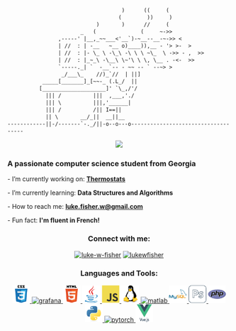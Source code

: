 <p align="center">
    
  ```
                                      )      ((     (
                                     (        ))     )
                              )       )      //     (
                         _   (              (     ~->>
                  ,-----' |__,_~~___<'__`)-~__--__-~->> <
                  | //  : | -__   ~__ o)____)),__ - '> >-  >
                  | //  : |- \_ \ -\_\ -\ \ \ ~\_  \ ->> - ,  >>
                  | //  : |_~_\ -\__\ \~'\ \ \, \__ . -<-  >>
                  `-----._| `  -__`-- - ~~ -- ` --~> >
                   _/___\_    //)_`//  | ||]
             _____[_______]_[~~-_ (.L_/  ||
            [____________________]' `\_,/'/
              ||| /          |||  ,___,'./
              ||| \          |||,'______|
              ||| /          /|| I==||
              || \       __/_||  __||__
  ------------||-/-------`-._/||-o--o---o------------------------------------
  ```
</p>
<p align="center">
    <img src="https://readme-typing-svg.demolab.com/?lines=Luke%20Fisher;Full%20time%20Computer-Science%20Student;Learning%20and%20coding%20are%20my%20passions!&font=Doto&center=true&width=1500&height=60&color=7293b3&vCenter=true&pause=500&size=60"/>
</p>

<h3 align="left">A passionate computer science student from Georgia</h3>

<p align="left">- I’m currently working on: <a href="https://github.com/acobrien/ThermoStats-webapp"><b>Thermostats</b></a></p>

<p align="left">- I’m currently learning: <b>Data Structures and Algorithms</b></p>

<p align="left">- How to reach me: <a href="mailto:luke.fisher.w@gmail.com""><b>luke.fisher.w@gmail.com</b></a></p>

<p align="left">- Fun fact: <b>I'm fluent in French!</b></p>

<h3 align="center">Connect with me:</h3>
<p align="center">
<a href="https://linkedin.com/in/luke-w-fisher" target="blank"><img align="center" src="https://raw.githubusercontent.com/rahuldkjain/github-profile-readme-generator/master/src/images/icons/Social/linked-in-alt.svg" alt="luke-w-fisher" height="30" width="40" /></a>
<a href="https://instagram.com/lukewfisher" target="blank"><img align="center" src="https://raw.githubusercontent.com/rahuldkjain/github-profile-readme-generator/master/src/images/icons/Social/instagram.svg" alt="lukewfisher" height="30" width="40" /></a>
</p>

<h3 align="center">Languages and Tools:</h3>
<p align="center"> <a href="https://www.w3schools.com/css/" target="_blank" rel="noreferrer"> <img src="https://raw.githubusercontent.com/devicons/devicon/master/icons/css3/css3-original-wordmark.svg" alt="css3" width="40" height="40"/> </a> <a href="https://grafana.com" target="_blank" rel="noreferrer"> <img src="https://www.vectorlogo.zone/logos/grafana/grafana-icon.svg" alt="grafana" width="40" height="40"/> </a> <a href="https://www.w3.org/html/" target="_blank" rel="noreferrer"> <img src="https://raw.githubusercontent.com/devicons/devicon/master/icons/html5/html5-original-wordmark.svg" alt="html5" width="40" height="40"/> </a> <a href="https://www.java.com" target="_blank" rel="noreferrer"> <img src="https://raw.githubusercontent.com/devicons/devicon/master/icons/java/java-original.svg" alt="java" width="40" height="40"/> </a> <a href="https://developer.mozilla.org/en-US/docs/Web/JavaScript" target="_blank" rel="noreferrer"> <img src="https://raw.githubusercontent.com/devicons/devicon/master/icons/javascript/javascript-original.svg" alt="javascript" width="40" height="40"/> </a> <a href="https://www.linux.org/" target="_blank" rel="noreferrer"> <img src="https://raw.githubusercontent.com/devicons/devicon/master/icons/linux/linux-original.svg" alt="linux" width="40" height="40"/> </a> <a href="https://www.mathworks.com/" target="_blank" rel="noreferrer"> <img src="https://upload.wikimedia.org/wikipedia/commons/2/21/Matlab_Logo.png" alt="matlab" width="40" height="40"/> </a> <a href="https://www.mysql.com/" target="_blank" rel="noreferrer"> <img src="https://raw.githubusercontent.com/devicons/devicon/master/icons/mysql/mysql-original-wordmark.svg" alt="mysql" width="40" height="40"/> </a> <a href="https://www.photoshop.com/en" target="_blank" rel="noreferrer"> <img src="https://raw.githubusercontent.com/devicons/devicon/master/icons/photoshop/photoshop-line.svg" alt="photoshop" width="40" height="40"/> </a> <a href="https://www.php.net" target="_blank" rel="noreferrer"> <img src="https://raw.githubusercontent.com/devicons/devicon/master/icons/php/php-original.svg" alt="php" width="40" height="40"/> </a> <a href="https://www.python.org" target="_blank" rel="noreferrer"> <img src="https://raw.githubusercontent.com/devicons/devicon/master/icons/python/python-original.svg" alt="python" width="40" height="40"/> </a> <a href="https://pytorch.org/" target="_blank" rel="noreferrer"> <img src="https://www.vectorlogo.zone/logos/pytorch/pytorch-icon.svg" alt="pytorch" width="40" height="40"/> </a> <a href="https://vuejs.org/" target="_blank" rel="noreferrer"> <img src="https://raw.githubusercontent.com/devicons/devicon/master/icons/vuejs/vuejs-original-wordmark.svg" alt="vuejs" width="40" height="40"/> </a> </p>


